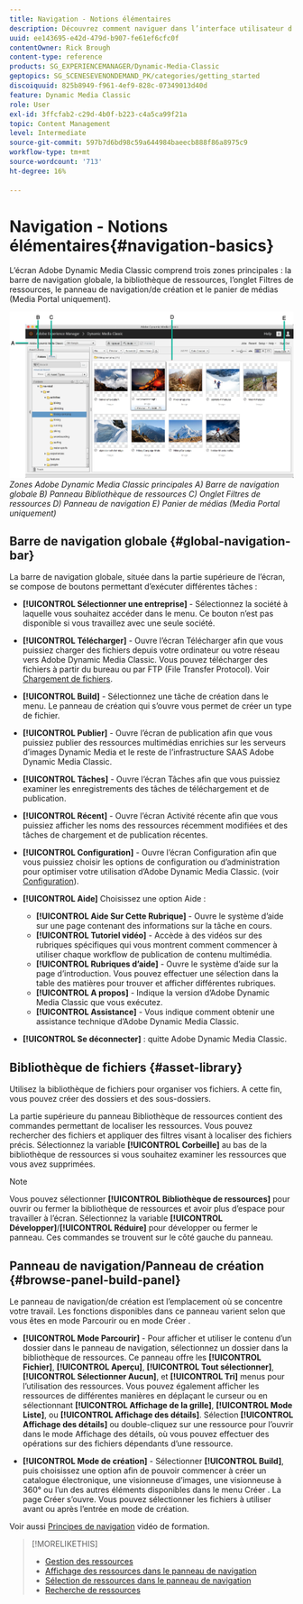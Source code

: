 ```yaml
---
title: Navigation - Notions élémentaires
description: Découvrez comment naviguer dans l’interface utilisateur d’Adobe Dynamic Media Classic.
uuid: ee143695-e42d-479d-b907-fe61ef6cfc0f
contentOwner: Rick Brough
content-type: reference
products: SG_EXPERIENCEMANAGER/Dynamic-Media-Classic
geptopics: SG_SCENESEVENONDEMAND_PK/categories/getting_started
discoiquuid: 825b8949-f961-4ef9-828c-07349013d40d
feature: Dynamic Media Classic
role: User
exl-id: 3ffcfab2-c29d-4b0f-b223-c4a5ca99f21a
topic: Content Management
level: Intermediate
source-git-commit: 597b7d6bd98c59a644984baeecb888f86a8975c9
workflow-type: tm+mt
source-wordcount: '713'
ht-degree: 16%

---
```


# Navigation - Notions élémentaires{#navigation-basics}

L’écran Adobe Dynamic Media Classic comprend trois zones principales : la barre de navigation globale, la bibliothèque de ressources, l’onglet Filtres de ressources, le panneau de navigation/de création et le panier de médias (Media Portal uniquement).

![Principes de navigation](/help/using/assets/gs_navigation_basics_popup_popup.png)
*Zones Adobe Dynamic Media Classic principales*
*A) Barre de navigation globale B) Panneau Bibliothèque de ressources C) Onglet Filtres de ressources D) Panneau de navigation E) Panier de médias (Media Portal uniquement)*

## Barre de navigation globale {#global-navigation-bar}

La barre de navigation globale, située dans la partie supérieure de l’écran, se compose de boutons permettant d’exécuter différentes tâches :

* **[!UICONTROL Sélectionner une entreprise]** - Sélectionnez la société à laquelle vous souhaitez accéder dans le menu. Ce bouton n’est pas disponible si vous travaillez avec une seule société.

* **[!UICONTROL Télécharger]** - Ouvre l’écran Télécharger afin que vous puissiez charger des fichiers depuis votre ordinateur ou votre réseau vers Adobe Dynamic Media Classic. Vous pouvez télécharger des fichiers à partir du bureau ou par FTP (File Transfer Protocol). Voir [Chargement de fichiers](/help/using/uploading-files.md).

* **[!UICONTROL Build]** - Sélectionnez une tâche de création dans le menu. Le panneau de création qui s’ouvre vous permet de créer un type de fichier.

* **[!UICONTROL Publier]** - Ouvre l’écran de publication afin que vous puissiez publier des ressources multimédias enrichies sur les serveurs d’images Dynamic Media et le reste de l’infrastructure SAAS Adobe Dynamic Media Classic.

* **[!UICONTROL Tâches]** - Ouvre l’écran Tâches afin que vous puissiez examiner les enregistrements des tâches de téléchargement et de publication.

* **[!UICONTROL Récent]** - Ouvre l’écran Activité récente afin que vous puissiez afficher les noms des ressources récemment modifiées et des tâches de chargement et de publication récentes.

* **[!UICONTROL Configuration]** - Ouvre l’écran Configuration afin que vous puissiez choisir les options de configuration ou d’administration pour optimiser votre utilisation d’Adobe Dynamic Media Classic. (voir [Configuration](/help/using/setup-basics.md)).

* **[!UICONTROL Aide]** Choisissez une option Aide :

   * **[!UICONTROL Aide Sur Cette Rubrique]** - Ouvre le système d’aide sur une page contenant des informations sur la tâche en cours.
   * **[!UICONTROL Tutoriel vidéo]** - Accède à des vidéos sur des rubriques spécifiques qui vous montrent comment commencer à utiliser chaque workflow de publication de contenu multimédia.
   * **[!UICONTROL Rubriques d’aide]** - Ouvre le système d’aide sur la page d’introduction. Vous pouvez effectuer une sélection dans la table des matières pour trouver et afficher différentes rubriques.
   * **[!UICONTROL A propos]** - Indique la version d’Adobe Dynamic Media Classic que vous exécutez.
   * **[!UICONTROL Assistance]** - Vous indique comment obtenir une assistance technique d’Adobe Dynamic Media Classic.

* **[!UICONTROL Se déconnecter]** : quitte Adobe Dynamic Media Classic.

## Bibliothèque de fichiers {#asset-library}

Utilisez la bibliothèque de fichiers pour organiser vos fichiers. A cette fin, vous pouvez créer des dossiers et des sous-dossiers.

La partie supérieure du panneau Bibliothèque de ressources contient des commandes permettant de localiser les ressources. Vous pouvez rechercher des fichiers et appliquer des filtres visant à localiser des fichiers précis. Sélectionnez la variable **[!UICONTROL Corbeille]** au bas de la bibliothèque de ressources si vous souhaitez examiner les ressources que vous avez supprimées.

>[!NOTE]
>
>Vous pouvez sélectionner **[!UICONTROL Bibliothèque de ressources]** pour ouvrir ou fermer la bibliothèque de ressources et avoir plus d’espace pour travailler à l’écran. Sélectionnez la variable **[!UICONTROL Développer]**/**[!UICONTROL Réduire]** pour développer ou fermer le panneau. Ces commandes se trouvent sur le côté gauche du panneau.

## Panneau de navigation/Panneau de création {#browse-panel-build-panel}

Le panneau de navigation/de création est l’emplacement où se concentre votre travail. Les fonctions disponibles dans ce panneau varient selon que vous êtes en mode Parcourir ou en mode Créer .

* **[!UICONTROL Mode Parcourir]** - Pour afficher et utiliser le contenu d’un dossier dans le panneau de navigation, sélectionnez un dossier dans la bibliothèque de ressources. Ce panneau offre les **[!UICONTROL Fichier]**, **[!UICONTROL Aperçu]**, **[!UICONTROL Tout sélectionner]**, **[!UICONTROL Sélectionner Aucun]**, et **[!UICONTROL Tri]** menus pour l’utilisation des ressources. Vous pouvez également afficher les ressources de différentes manières en déplaçant le curseur ou en sélectionnant **[!UICONTROL Affichage de la grille]**, **[!UICONTROL Mode Liste]**, ou **[!UICONTROL Affichage des détails]**. Sélection **[!UICONTROL Affichage des détails]** ou double-cliquez sur une ressource pour l’ouvrir dans le mode Affichage des détails, où vous pouvez effectuer des opérations sur des fichiers dépendants d’une ressource.

* **[!UICONTROL Mode de création]** - Sélectionner **[!UICONTROL Build]**, puis choisissez une option afin de pouvoir commencer à créer un catalogue électronique, une visionneuse d’images, une visionneuse à 360° ou l’un des autres éléments disponibles dans le menu Créer . La page Créer s’ouvre. Vous pouvez sélectionner les fichiers à utiliser avant ou après l’entrée en mode de création.

Voir aussi [Principes de navigation](https://s7d5.scene7.com/s7viewers/html5/VideoViewer.html?videoserverurl=https://s7d5.scene7.com/is/content/&amp;emailurl=https://s7d5.scene7.com/s7/emailFriend&amp;serverUrl=https://s7d5.scene7.com/is/image/&amp;config=Scene7SharedAssets/Universal_HTML5_Video&amp;contenturl=https://s7d5.scene7.com/skins/&amp;asset=S7tutorials/571_Navigation%20Basics_converted%20renamed_Getting%20Started-AVS) vidéo de formation.

>[!MORELIKETHIS]
>
>* [Gestion des ressources](about-managing-assets.md)
>* [Affichage des ressources dans le panneau de navigation](viewing-assets-browse-panel.md#viewing_assets_in_the_browse_panel)
>* [Sélection de ressources dans le panneau de navigation](selecting-assets-browse-panel.md#selecting_assets_in_the_browse_panel)
>* [Recherche de ressources](searching-assets.md#searching_assets)
